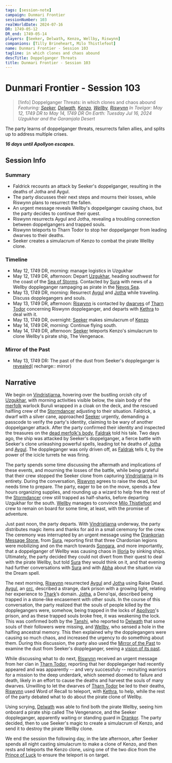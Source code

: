 ```yaml
---
tags: [session-note]
campaign: Dunmari Frontier
sessionNumber: 103
realWorldDate: 2024-07-16
DR: 1749-05-12
DR_end: 1749-05-14
players: [Seeker, Delwath, Kenzo, Wellby, Riswynn]
companions: [Tilly Brineheart, Milo Thistlefoot]
name: Dunmari Frontier - Session 103
tagline: in which clones and chaos abound
descTitle: Doppelganger Threats
title: Dunmari Frontier - Session 103
---
```

# Dunmari Frontier - Session 103

>[!info] Doppelganger Threats: in which clones and chaos abound
> *Featuring: [Seeker](<../../../people/pcs/dunmar-fellowship/seeker.md>), [Delwath](<../../../people/pcs/dunmar-fellowship/delwath.md>), [Kenzo](<../../../people/pcs/dunmar-fellowship/kenzo.md>), [Wellby](<../../../people/pcs/dunmar-fellowship/wellby.md>), [Riswynn](<../../../people/pcs/dunmar-fellowship/riswynn.md>)*
> *In Taelgar: May 12, 1749 DR to May 14, 1749 DR*
> *On Earth: Tuesday Jul 16, 2024*
> *Uzgukhar and the Garamjala Desert*

The party learns of doppelganger threats, resurrects fallen allies, and splits up to address multiple crises.

***16 days until Apollyon escapes.***
## Session Info
### Summary
- Faldrick recounts an attack by Seeker's doppelganger, resulting in the deaths of Jotha and Aygul.
- The party discusses their next steps and mourns their losses, while Riswynn plans to resurrect the fallen.
- An urgent message reveals Wellby's doppelganger causing chaos, but the party decides to continue their quest.
- Riswynn resurrects Aygul and Jotha, revealing a troubling connection between doppelgangers and trapped souls.
- Riswynn teleports to Tharn Todor to stop her doppelganger from leading dwarves to their deaths.
- Seeker creates a simulacrum of Kenzo to combat the pirate Wellby clone.

### Timeline
- May 12, 1749 DR, morning: manage logistics in Uzgukhar
- May 12, 1749 DR, afternoon: Depart [Uzgukhar](<../../../gazetteer/istaros-watershed/xurkhaz/uzgukhar.md>), heading southwest for the coast of the [Sea of Storms](<../../../gazetteer/greater-dunmar/sea-of-storms.md>). Contacted by [Sura](<../../../people/dunmari/sura.md>) with news of a Wellby doppleganger rampaging as pirate in the [Nevos Sea](<../../../gazetteer/west-coast/nevos-sea.md>).
- May 13, 1749 DR, morning: Resurrect [Aygul](<../../../people/orcs/aygul.md>) and [Jotha](<../../../people/deno-qai/jotha.md>) while traveling. Discuss dopplegangers and souls. 
- May 13, 1749 DR, afternoon: [Riswynn](<../../../people/pcs/dunmar-fellowship/riswynn.md>) is contacted by [dwarves](<../../../species/children-of-the-embodied-gods/dwarves/dwarves.md>) of [Tharn Todor](<../../../gazetteer/greater-dunmar/realms/nardith/tharn-todor.md>) concerning Riswynn doppleganger, and departs with [Kethra](<../../../people/dwarves/kethra.md>) to deal with it. 
- May 13, 1749 DR, overnight: [Seeker](<../../../people/pcs/dunmar-fellowship/seeker.md>) makes simulacrum of [Kenzo](<../../../people/pcs/dunmar-fellowship/kenzo.md>)
- May 14, 1749 DR, morning: Continue flying south. 
- May 14, 1749 DR, afternoon: [Seeker](<../../../people/pcs/dunmar-fellowship/seeker.md>) teleports Kenzo's simulacrum to clone Wellby's pirate ship, The Vengenace.

### Mirror of the Past
- May 13, 1749 DR: The past of the dust from Seeker's doppleganger is [revealed](<../mirror-visions/dust-from-seeker-s-doppleganger-vision.md>)( recharge:: mirror)


## Narrative

We begin on [Vindristjarna](<../../../things/ships/vindristjarna.md>), hovering over the bustling orcish city of [Uzgukhar](<../../../gazetteer/istaros-watershed/xurkhaz/uzgukhar.md>), with morning activities visible below, the slain body of the [merfolk](<../../../species/unusual-species/merfolk.md>) warlock Buruli wrapped in a cloak on the deck, and the rescued halfling crew of the [Stormdancer](<../../../things/ships/stormdancer.md>) adjusting to their situation. Faldrick, a dwarf with a silver cane, approached [Seeker](<../../../people/pcs/dunmar-fellowship/seeker.md>) urgently, demanding a passcode to verify the party's identity, claiming to be wary of another doppelganger attack. After the party confirmed their identity and inspected the treasures on the [dead merfolk's body](<../hoards/merfolk-quest-treasure.md#from-burulis-body>), [Faldrak](<../../../people/dwarves/faldrak-bronzehammer.md>) told his tale. Two days ago, the ship was attacked by Seeker's doppelganger, a fierce battle with Seeker's clone unleashing powerful spells, leading tot he deaths of [Jotha](<../../../people/deno-qai/jotha.md>) and [Aygul](<../../../people/orcs/aygul.md>). The doppleganger was only driven off, as [Faldrak](<../../../people/dwarves/faldrak-bronzehammer.md>) tells it, by the power of the icicle turrets he was firing. 

The party spends some time discussing the aftermath and implications of these events, and mourning the losses of the battle, while being grateful that their crew stopped the Seeker clone from capturing [Vindristjarna](<../../../things/ships/vindristjarna.md>) in its entirety. During the conversation, [Riswynn](<../../../people/pcs/dunmar-fellowship/riswynn.md>) agrees to raise the dead, but needs time to prepare. The party, eager to be on the move, spends a few hours organizing supplies, and rounding up a wizard to help free the rest of the [Stormdancer](<../../../things/ships/stormdancer.md>) crew still trapped as half-sharks, before departing Uzgukhar for the south. [Wellby](<../../../people/pcs/dunmar-fellowship/wellby.md>) manages to convince [Milo Thistlefoot](<../../../people/halflings/milo-thistlefoot.md>) and crew to remain on board for some time, at least, with the promise of adventure. 

Just past noon, the party departs. With [Vindristjarna](<../../../things/ships/vindristjarna.md>) underway, the party distributes magic items and thanks for aid in a small ceremony for the crew. The ceremony was interrupted by an urgent message using the [Drankorian Message Stone](<../../../things/magic-items/drankorian-message-stone.md>), from [Sura](<../../../people/dunmari/sura.md>), reporting first that three Chardonian legions were mobilizing and on the march towards [Songara](<../../../gazetteer/greater-dunmar/realms/dunmar/central-dunmar/songara.md>), and more importantly, that a doppelganger of Wellby was causing chaos in [Illoria](<../../../gazetteer/west-coast/illoria.md>) by sinking ships. Ultimately, the party decided they could not divert from their quest to deal with the pirate Wellby, but told  [Sura](<../../../people/dunmari/sura.md>) they would think on it, and that evening had further conversations with [Sura](<../../../people/dunmari/sura.md>) and with [Abha](<../../../people/dunmari/abha.md>) about the situation via the Dream spell. 

The next morning, [Riswynn](<../../../people/pcs/dunmar-fellowship/riswynn.md>) resurrected [Aygul](<../../../people/orcs/aygul.md>) and [Jotha](<../../../people/deno-qai/jotha.md>) using Raise Dead. [Aygul](<../../../people/orcs/aygul.md>), an [orc](<../../../species/children-of-the-embodied-gods/orcs/orcs.md>), described a strange, dark prison with a growing light, relating her experience to [Thark](<../../../cosmology/gods/embodied-gods/thark.md>)’s domain. [Jotha](<../../../people/deno-qai/jotha.md>), a Deno'qai, described being trapped in a stone-like encasement with other souls. In the course of this conversation, the party realized that the souls of people killed by the dopplegangers were, somehow, being trapped in the locks of [Apollyon](<../../../people/historical-figures/drankorian-emperors/apollyon.md>)'s prison, and as these trapped souls broke free, it was weakening the lock. This was confirmed both by the [Tanshi](<../../../cosmology/gods/tanshi/tanshi.md>), who reported to [Delwath](<../../../people/pcs/dunmar-fellowship/delwath.md>) that some souls of their followers were missing, and [Wellby](<../../../people/pcs/dunmar-fellowship/wellby.md>), who sensed a hole in the halfing ancestral memory. This then explained why the dopplegangers were causing so much chaos, and increased the urgency to do something about them. During this discussion, the party also used the [Mirror of the Past](<../treasure/mirror-of-the-past.md>) to examine the dust from Seeker's doppleganger, seeing a [vision of its past](<../mirror-visions/dust-from-seeker-s-doppleganger-vision.md>). 

While discussing what to do next, [Riswynn](<../../../people/pcs/dunmar-fellowship/riswynn.md>) received an urgent message from her clan in [Tharn Todor](<../../../gazetteer/greater-dunmar/realms/nardith/tharn-todor.md>), reporting that her doppleganger had recently appeared and was apparently -- and very successfuly -- recruiting warriors for a mission to the deep underdark, which seemed doomed to failure and death, likely in an effort to cause the deaths and harvest the souls of many dwarves. Unwilling to let the dwarves of [Tharn Todor](<../../../gazetteer/greater-dunmar/realms/nardith/tharn-todor.md>) be led to their deaths, [Riswynn](<../../../people/pcs/dunmar-fellowship/riswynn.md>) used Word of Recall to teleport, with [Kethra](<../../../people/dwarves/kethra.md>), to help, while the rest of the party debated what to do about the pirate clone of Wellby. 

Using scrying, [Delwath](<../../../people/pcs/dunmar-fellowship/delwath.md>) was able to find both the pirate Wellby, seeing him onboard a pirate ship called The Vengenance, and the Seeker doppleganger, apparently waiting or standing guard in [Drankor](<../../../history/drankorian-era/drankor.md>). The party decided, then to use Seeker's magic to create a simulacrum of Kenzo, and send it to destroy the pirate Wellby clone. 

We end the session the following day, in the late afternoon, after Seeker spends all night casting simulacrum to make a clone of Kenzo, and then rests and teleports the Kenzo clone, using one of the two dice from the [Prince of Luck](<../../../people/extraplanar-powers/prince-of-luck.md>) to ensure the teleport is on target. 
